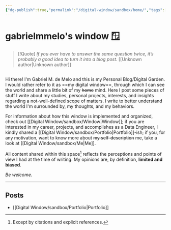```yaml
---
{"dg-publish":true,"permalink":"/digital-window/sandbox/home/","tags":["window-post","gardenEntry"],"dgShowLocalGraph":true,"dgShowInlineTitle":false}
---
```


# gabrielmmelo's window 🪟




> [!Quote] *If you ever have to answer the same question twice, it’s probably a good idea to turn it into a blog post.* [[Unknown author\|Unknown author]]

## 
Hi there! I'm Gabriel M. de Melo and this is my Personal Blog/Digital Garden. I would rather refer to it as ==my digital window==, through which I can see the world and share a little bit of my ~~home~~ mind. Here I post some pieces of stuff I write about my studies, personal projects, interests, and insights regarding a not-well-defined scope of matters. I write to better understand the world I'm surrounded by, my thoughts, and my behaviors.

For information about how this window is implemented and organized, check out [[Digital Window/sandbox/Window\|Window]]; if you are interested in my career, projects, and accomplishes as a Data Engineer, I kindly shared a [[Digital Window/sandbox/Portfolio\|Portfolio]]-ish; if you, for any motivation, want to know more about ~~my self-description~~ me, take a look at [[Digital Window/sandbox/Me\|Me]].

All content shared within this space[^1] reflects the perceptions and points of view I had at the time of writing. My opinions are, by definition, **limited and biased**.

*Be welcome.*

[^1]: Except by citations and explicit references.

---

## Posts
- [[Digital Window/sandbox/Portfolio\|Portfolio]]


